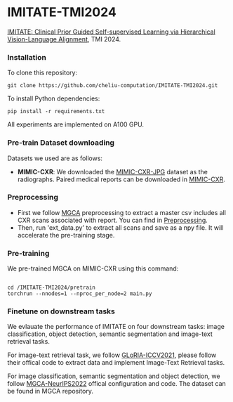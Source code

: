 # IMITATE-TMI2024

[IMITATE: Clinical Prior Guided Self-supervised Learning via Hierarchical Vision-Language Alignment](https://ieeexplore.ieee.org/abstract/document/10646593), TMI 2024.

###  Installation
To clone this repository:
```
git clone https://github.com/cheliu-computation/IMITATE-TMI2024.git
```
To install Python dependencies:
```
pip install -r requirements.txt
```
All experiments are implemented on A100 GPU.

### Pre-train Dataset downloading
Datasets we used are as follows:
- **MIMIC-CXR**: We downloaded the [MIMIC-CXR-JPG](https://physionet.org/content/mimic-cxr-jpg/2.0.0/) dataset as the radiographs. Paired medical reports can be downloaded in [MIMIC-CXR](https://physionet.org/content/mimic-cxr/2.0.0/mimic-cxr-reports.zip).

### Preprocessing
- First we follow [MGCA](https://github.com/HKU-MedAI/MGCA) preprocessing to extract a master csv includes all CXR scans associated with report. You can find in [Preprocessing](https://github.com/HKU-MedAI/MGCA/blob/main/mgca/preprocess/mimic_cxr.py). 
- Then, run 'ext_data.py' to extract all scans and save as a npy file. It will accelerate the pre-training stage.

### Pre-training
We pre-trained MGCA on MIMIC-CXR using this command:
```

cd /IMITATE-TMI2024/pretrain
torchrun --nnodes=1 --nproc_per_node=2 main.py
```

### Finetune on downstream tasks
We evlauate the performance of IMITATE on four downstream tasks: image classification, object detection, semantic segmentation and image-text retrieval tasks. 

For image-text retrieval task, we follow [GLoRIA-ICCV2021]([https://github.com/LalehSeyyed/CheXclusion](https://github.com/marshuang80/gloria)), please follow their offical code to extract data and implement Image-Text Retrieval tasks.

For image classification, semantic segmentation and object detection, we follow [MGCA-NeurIPS2022](https://github.com/HKU-MedAI/MGCA) offical configuration and code. The dataset can be found in MGCA repository.
